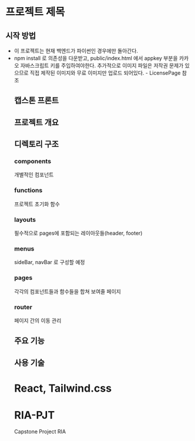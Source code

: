# 프로젝트 제목 
## 시작 방법 
- 이 프로젝트는 현재 백엔드가 파이썬인 경우에만 돌아간다.          
- npm install 로 의존성을 다운받고, public/index.html 에서          
  <script type="text/javascript"          
    src="//dapi.kakao.com/v2/maps/sdk.js?appkey=%REACT_APP_KAKAO_API_KEY%&libraries=services,clusterer,drawing">                 
</script>              
appkey 부분을 카카오 자바스크립트 키를 주입하여야한다.              
추가적으로 이미지 파일은 저작권 문제가 있으므로 직접 제작된 이미지와 무료 이미지만 업로드 되어있다. - LicensePage 참조

## 캡스톤 프론트

## 프로젝트 개요 

## 디렉토리 구조

### components 
개별적인 컴포넌트

### functions 
프로젝트 초기화 함수

### layouts
필수적으로 pages에 포함되는 레이아웃들(header, footer)

### menus 
sideBar, navBar 로 구성할 예정 

### pages 
각각의 컴포넌트들과 함수들을 합쳐 보여줄 페이지 

### router
페이지 간의 이동 관리

## 주요 기능 

## 사용 기술 
React, Tailwind.css
=======
# RIA-PJT
Capstone Project RIA 
